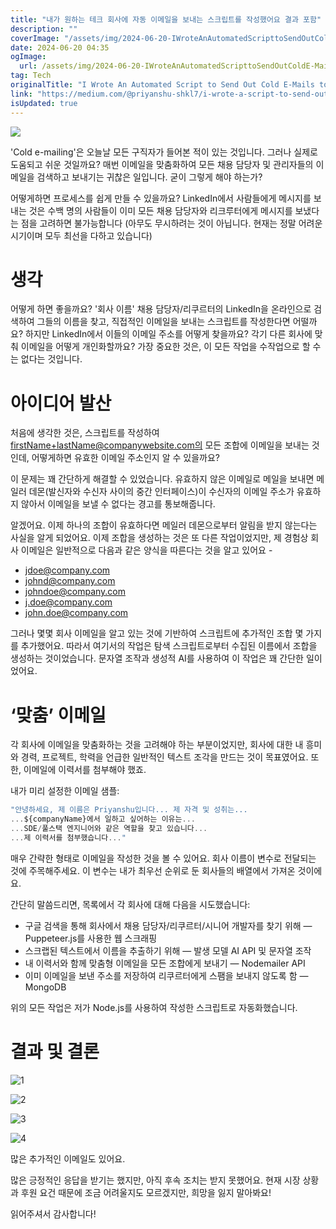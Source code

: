 ```yaml
---
title: "내가 원하는 테크 회사에 자동 이메일을 보내는 스크립트를 작성했어요 결과 포함"
description: ""
coverImage: "/assets/img/2024-06-20-IWroteAnAutomatedScripttoSendOutColdE-MailstotheTechCompaniesIWanttoWorkAtWithResults_0.png"
date: 2024-06-20 04:35
ogImage: 
  url: /assets/img/2024-06-20-IWroteAnAutomatedScripttoSendOutColdE-MailstotheTechCompaniesIWanttoWorkAtWithResults_0.png
tag: Tech
originalTitle: "I Wrote An Automated Script to Send Out Cold E-Mails to the Tech Companies I Want to Work At (With Results)"
link: "https://medium.com/@priyanshu-shkl7/i-wrote-a-script-to-send-out-cold-e-mails-to-the-tech-companies-i-want-to-work-at-with-results-ab9647ea4ee2"
isUpdated: true
---
```






<img src="/assets/img/2024-06-20-IWroteAnAutomatedScripttoSendOutColdE-MailstotheTechCompaniesIWanttoWorkAtWithResults_0.png" />

'Cold e-mailing'은 오늘날 모든 구직자가 들어본 적이 있는 것입니다. 그러나 실제로 도움되고 쉬운 것일까요? 매번 이메일을 맞춤화하여 모든 채용 담당자 및 관리자들의 이메일을 검색하고 보내기는 귀찮은 일입니다. 굳이 그렇게 해야 하는가?

어떻게하면 프로세스를 쉽게 만들 수 있을까요? LinkedIn에서 사람들에게 메시지를 보내는 것은 수백 명의 사람들이 이미 모든 채용 담당자와 리크루터에게 메시지를 보냈다는 점을 고려하면 불가능합니다 (아무도 무시하려는 것이 아닙니다. 현재는 정말 어려운 시기이며 모두 최선을 다하고 있습니다)

# 생각


<div class="content-ad"></div>

어떻게 하면 좋을까요? '회사 이름' 채용 담당자/리쿠르터의 LinkedIn을 온라인으로 검색하여 그들의 이름을 찾고, 직접적인 이메일을 보내는 스크립트를 작성한다면 어떨까요? 하지만 LinkedIn에서 이들의 이메일 주소를 어떻게 찾을까요? 각기 다른 회사에 맞춰 이메일을 어떻게 개인화할까요? 가장 중요한 것은, 이 모든 작업을 수작업으로 할 수는 없다는 것입니다.

# 아이디어 발산

처음에 생각한 것은, 스크립트를 작성하여 firstName+lastName@companywebsite.com의 모든 조합에 이메일을 보내는 것인데, 어떻게하면 유효한 이메일 주소인지 알 수 있을까요?

이 문제는 꽤 간단하게 해결할 수 있었습니다. 유효하지 않은 이메일로 메일을 보내면 메일러 데몬(발신자와 수신자 사이의 중간 인터페이스)이 수신자의 이메일 주소가 유효하지 않아서 이메일을 보낼 수 없다는 경고를 통보해줍니다.

<div class="content-ad"></div>

알겠어요. 이제 하나의 조합이 유효하다면 메일러 데몬으로부터 알림을 받지 않는다는 사실을 알게 되었어요. 이제 조합을 생성하는 것은 또 다른 작업이었지만, 제 경험상 회사 이메일은 일반적으로 다음과 같은 양식을 따른다는 것을 알고 있어요 -

- jdoe@company.com
- johnd@company.com
- johndoe@company.com
- j.doe@company.com
- john.doe@company.com

그러나 몇몇 회사 이메일을 알고 있는 것에 기반하여 스크립트에 추가적인 조합 몇 가지를 추가했어요. 따라서 여기서의 작업은 탐색 스크립트로부터 수집된 이름에서 조합을 생성하는 것이었습니다. 문자열 조작과 생성적 AI를 사용하여 이 작업은 꽤 간단한 일이었어요.

# ‘맞춤’ 이메일

<div class="content-ad"></div>

각 회사에 이메일을 맞춤화하는 것을 고려해야 하는 부분이었지만, 회사에 대한 내 흥미와 경력, 프로젝트, 학력을 언급한 일반적인 텍스트 조각을 만드는 것이 목표였어요. 또한, 이메일에 이력서를 첨부해야 했죠.

내가 미리 설정한 이메일 샘플:

```js
"안녕하세요, 제 이름은 Priyanshu입니다... 제 자격 및 성취는...
...${companyName}에서 일하고 싶어하는 이유는...
...SDE/풀스택 엔지니어와 같은 역할을 찾고 있습니다...
...제 이력서를 첨부했습니다..."
```

매우 간략한 형태로 이메일을 작성한 것을 볼 수 있어요. 회사 이름이 변수로 전달되는 것에 주목해주세요. 이 변수는 내가 최우선 순위로 둔 회사들의 배열에서 가져온 것이에요.

<div class="content-ad"></div>

간단히 말씀드리면, 목록에서 각 회사에 대해 다음을 시도했습니다:

- 구글 검색을 통해 회사에서 채용 담당자/리쿠르터/시니어 개발자를 찾기 위해 — Puppeteer.js를 사용한 웹 스크래핑
- 스크랩된 텍스트에서 이름을 추출하기 위해 — 발생 모델 AI API 및 문자열 조작
- 내 이력서와 함께 맞춤형 이메일을 모든 조합에게 보내기 — Nodemailer API
- 이미 이메일을 보낸 주소를 저장하여 리쿠르터에게 스팸을 보내지 않도록 함 — MongoDB

위의 모든 작업은 저가 Node.js를 사용하여 작성한 스크립트로 자동화했습니다.

# 결과 및 결론

<div class="content-ad"></div>


![1](/assets/img/2024-06-20-IWroteAnAutomatedScripttoSendOutColdE-MailstotheTechCompaniesIWanttoWorkAtWithResults_1.png)

![2](/assets/img/2024-06-20-IWroteAnAutomatedScripttoSendOutColdE-MailstotheTechCompaniesIWanttoWorkAtWithResults_2.png)

![3](/assets/img/2024-06-20-IWroteAnAutomatedScripttoSendOutColdE-MailstotheTechCompaniesIWanttoWorkAtWithResults_3.png)

![4](/assets/img/2024-06-20-IWroteAnAutomatedScripttoSendOutColdE-MailstotheTechCompaniesIWanttoWorkAtWithResults_4.png)


<div class="content-ad"></div>

많은 추가적인 이메일도 있어요.

많은 긍정적인 응답을 받기는 했지만, 아직 후속 조치는 받지 못했어요. 현재 시장 상황과 후원 요건 때문에 조금 어려울지도 모르겠지만, 희망을 잃지 말아봐요!

읽어주셔서 감사합니다!